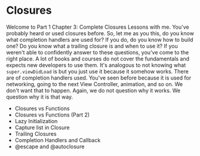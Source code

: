# Closures
Welcome to Part 1 Chapter 3: Complete Closures Lessons with me. You've probably heard or used closures before. So, let me as you this, do you know what completion handlers are used for? If you do, do you know how to build one? Do you know what a trailing closure is and when to use it? If you weren't able to confidently answer to these questions, you've come to the right place. A lot of books and courses do not cover the fundamentals and expects new developers to use them. It's analogous to not knowing what `super.viewDidLoad` is but you just use it because it somehow works. There are of completion handlers used. You've seen before because it is used for networking, going to the next View Controller, animation, and so on. We don't want that to happen. Again, we do not question why it works. We question why it is that way.


- Closures vs Functions
- Closures vs Functions (Part 2)
- Lazy Initialization
- Capture list in Closure
- Trailing Closures
- Completion Handlers and Callback
- @escape and @autoclosure
